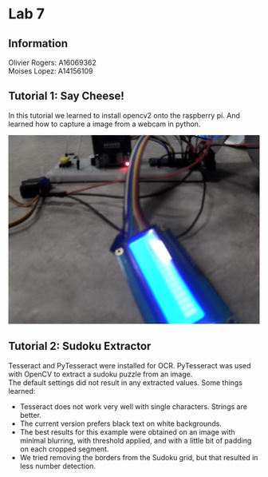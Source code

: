 # Lab 7
## Information
Olivier Rogers: A16069362  
Moises Lopez: A14156109

## Tutorial 1: Say Cheese!
In this tutorial we learned to install opencv2 onto the raspberry pi. And learned how to capture a image from a webcam in python.  

![Our first image capture!](Tutorials/Tutorial_1/test.jpg)


## Tutorial 2: Sudoku Extractor  
Tesseract and PyTesseract were installed for OCR. PyTesseract was used with OpenCV to extract a sudoku puzzle from an image.  
The default settings did not result in any extracted values. Some things learned:  
- Tesseract does not work very well with single characters. Strings are better.
- The current version prefers black text on white backgrounds.
- The best results for this example were obtained on an image with minimal blurring, with threshold applied, and with a little bit of padding on each cropped segment.
- We tried removing the borders from the Sudoku grid, but that resulted in less number detection.


